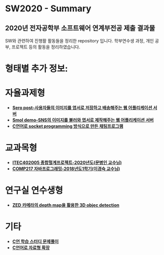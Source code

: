 # SW2020 - Summary

## 2020년 전자공학부 소프트웨어 연계부전공 제출 결과물 
  
SW와 관련하여 진행활 활동들을 정리한 repository 입니다.
학부연수생 과정, 개인 공부, 프로젝트 등의 활동을 정리하였습니다.

# 형태별 추가 정보:


# 자율과제형
- **[Sero post-사용자들의 이미지를 엽서로 저장하고 배송해주는 웹 어플리케이션 서버](https://github.com/Heedeok/sero_post)**
- **[Smol demo-SNS의 이미지를 불러와 엽서로 제작해주는 웹 어플리케이션 서버](https://github.com/Heedeok/smol_beta_server)**
- **[C언어로 socket programming 방식으로 만든 채팅프로그램](https://github.com/Heedeok/chat)**

# 교과목형
- **[ITEC402005 종합헐계프로젝트-2020년도(문병인 교수님)](https://github.com/Heedeok/airmate)**
- **[COMP217 자바프로그래밍-2018년도1학기(이경숙 교수님)](https://github.com/Heedeok/calender)**

# 연구실 연수생형
- **[ZED 카메라의 depth map을 활용한 3D objec detection](https://github.com/Heedeok/3dod_zedm)**

# 기타
- **[C언 학습 스터디 문제풀이](https://github.com/Heedeok/problem)**
- **[C언어로 자료형 확장](https://github.com/Heedeok/256integer)**
